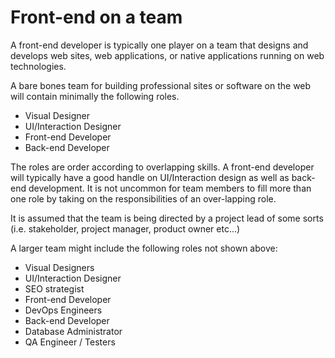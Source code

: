 # Front-end on a team

A front-end developer is typically one player on a team that designs and develops web sites, web applications, or native applications running on web technologies. 

A bare bones team for building professional sites or software on the web will contain minimally the following roles.

* Visual Designer
* UI/Interaction Designer
* Front-end Developer
* Back-end Developer

The roles are order according to overlapping skills. A front-end developer will typically have a good handle on UI/Interaction design as well as back-end development. It is not uncommon for team members to fill more than one role by taking on the responsibilities of an over-lapping role.

It is assumed that the team is being directed by a project lead of some sorts (i.e. stakeholder, project manager, product owner etc...)

A larger team might include the following roles not shown above:

* Visual Designers
* UI/Interaction Designer
* SEO strategist
* Front-end Developer
* DevOps Engineers
* Back-end Developer
* Database Administrator
* QA Engineer / Testers







 






